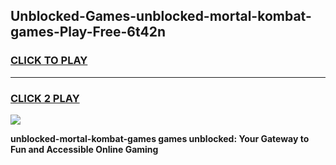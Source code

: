 
## Unblocked-Games-unblocked-mortal-kombat-games-Play-Free-6t42n
<h3>
<a href="https://premium76.site?title=unblocked-mortal-kombat-games&ref=19M">CLICK TO PLAY</a></h3>
<hr>

<h3>
<a href="https://premium76.site?title=unblocked-mortal-kombat-games&ref=19M">CLICK 2 PLAY</a>
  
</h3>

<a href="https://premium76.site?title=unblocked-mortal-kombat-games&ref=19M"><img src="https://clearcache.store/games.png"></a>


**unblocked-mortal-kombat-games games unblocked: Your Gateway to Fun and Accessible Online Gaming**
